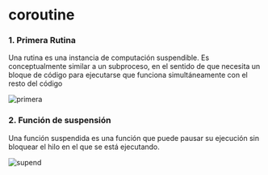 # coroutine

### 1. Primera Rutina

Una rutina es una instancia de computación suspendible. Es conceptualmente similar a un subproceso, en el sentido de que necesita un bloque de código para ejecutarse que funciona simultáneamente con el resto del código

![primera](https://github.com/davidmoralesluis/coroutine/assets/91198406/1a8f9c5d-a33b-4641-bb4e-aefee6268dcb)

### 2. Función de suspensión 

Una función suspendida es una función que puede pausar su ejecución sin bloquear el hilo en el que se está ejecutando.
  
![supend](https://github.com/davidmoralesluis/coroutine/assets/91198406/23a56b80-47fc-4abb-b751-1ea803c3d3ac)


